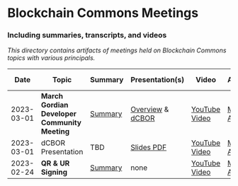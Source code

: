 # Blockchain Commons Meetings
### Including summaries, transcripts, and videos

_This directory contains artifacts of meetings held on Blockchain Commons topics with various principals._

| Date | Topic | Summary | Presentation(s) | Video | Audio | Raw Transcript |
|------|-------|---------|-----------------|-------|-------|----------------|
| 2023-03-01 | **March Gordian Developer Community Meeting** | [Summary](https://github.com/BlockchainCommons/Gordian-Developer-Community/discussions/105) | [Overview](https://github.com/BlockchainCommons/Gordian-Developer-Community/blob/master/meetings/2023-03-01-meeting-overview.pdf) & [dCBOR](https://github.com/BlockchainCommons/Gordian-Developer-Community/blob/master/meetings/2023-03-01-dCBOR-presentation.pdf) | [YouTube Video](https://www.youtube.com/watch?v=WekNVLdvNvM) | [MP3 Audio](https://github.com/BlockchainCommons/Gordian-Developer-Community/blob/master/meetings/Gordian%20Developer%20Community%20-%20March%20Monthly%20Meeting%202023-03-01%20(vbr8).mp3) | TBD |
| 2023-03-01 | dCBOR Presentation | TBD | [Slides PDF ](https://github.com/BlockchainCommons/Gordian-Developer-Community/blob/master/meetings/2023-03-01-dCBOR-presentation.pdf) | [YouTube Video](https://www.youtube.com/watch?v=NlJE8oF1B5M) | [MP3 Audio](https://github.com/BlockchainCommons/Gordian-Developer-Community/blob/master/meetings/dCBOR%20(Deterministic%20CBOR)%20Library%20from%20Blockchain%20Commons.txt) | [Transcript](https://github.com/BlockchainCommons/Gordian-Developer-Community/blob/master/meetings/dCBOR%20(Deterministic%20CBOR)%20Library%20from%20Blockchain%20Commons.txt)
| 2023-02-24|**QR & UR Signing**| [Summary](https://github.com/BlockchainCommons/Gordian-Developer-Community/discussions/103) | none | [YouTube Video](https://www.youtube.com/watch?v=4HTuYL9-4T0) | [MP3 Audio](https://github.com/BlockchainCommons/Gordian-Developer-Community/blob/master/meetings/Gordian%20Developer%20Community%20-%20Meeting%202023-02-024%20on%20Requirements%20Signing%20with%20URs%20(vbr8).mp3) | [Transcript](https://github.com/BlockchainCommons/Gordian-Developer-Community/blob/master/meetings/Gordian%20Developer%20Community%20-%20Meeting%202023-02-024%20on%20Requirements%20Signing%20with%20URs.md) |
